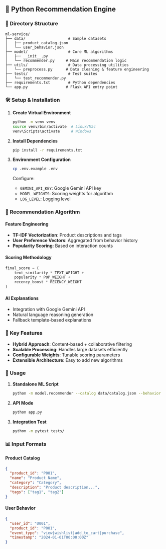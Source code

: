 ## 🤖 Python Recommendation Engine

### 📁 Directory Structure
```
ml-service/
├── data/                   # Sample datasets
│   ├── product_catalog.json
│   └── user_behavior.json
├── model/                  # Core ML algorithms
│   ├── __init__.py
│   └── recommender.py     # Main recommendation logic
├── utils/                  # Data processing utilities
│   └── preprocess.py      # Data cleaning & feature engineering
├── tests/                  # Test suites
│   └── test_recommender.py
├── requirements.txt        # Python dependencies
└── app.py                 # Flask API entry point
```

### 🛠️ Setup & Installation

1. **Create Virtual Environment**
   ```bash
   python -m venv venv
   source venv/bin/activate  # Linux/Mac
   venv\Scripts\activate     # Windows
   ```

2. **Install Dependencies**
   ```bash
   pip install -r requirements.txt
   ```

3. **Environment Configuration**
   ```bash
   cp .env.example .env
   ```
   Configure:
   - `GEMINI_API_KEY`: Google Gemini API key
   - `MODEL_WEIGHTS`: Scoring weights for algorithm
   - `LOG_LEVEL`: Logging level

### 🧠 Recommendation Algorithm

#### Feature Engineering
- **TF-IDF Vectorization**: Product descriptions and tags
- **User Preference Vectors**: Aggregated from behavior history
- **Popularity Scoring**: Based on interaction counts

#### Scoring Methodology
```python
final_score = (
    text_similarity * TEXT_WEIGHT +
    popularity * POP_WEIGHT +
    recency_boost * RECENCY_WEIGHT
)
```

#### AI Explanations
- Integration with Google Gemini API
- Natural language reasoning generation
- Fallback template-based explanations

### 🔧 Key Features

- **Hybrid Approach**: Content-based + collaborative filtering
- **Scalable Processing**: Handles large datasets efficiently
- **Configurable Weights**: Tunable scoring parameters
- **Extensible Architecture**: Easy to add new algorithms

### 🚀 Usage

1. **Standalone ML Script**
   ```bash
   python -m model.recommender --catalog data/catalog.json --behavior data/behavior.json
   ```

2. **API Mode**
   ```bash
   python app.py
   ```

3. **Integration Test**
   ```bash
   python -m pytest tests/
   ```

### 📊 Input Formats

#### Product Catalog
```json
{
  "product_id": "P001",
  "name": "Product Name",
  "category": "Category",
  "description": "Product description...",
  "tags": ["tag1", "tag2"]
}
```

#### User Behavior
```json
{
  "user_id": "U001",
  "product_id": "P001",
  "event_type": "view|wishlist|add_to_cart|purchase",
  "timestamp": "2024-01-01T00:00:00Z"
}
```
